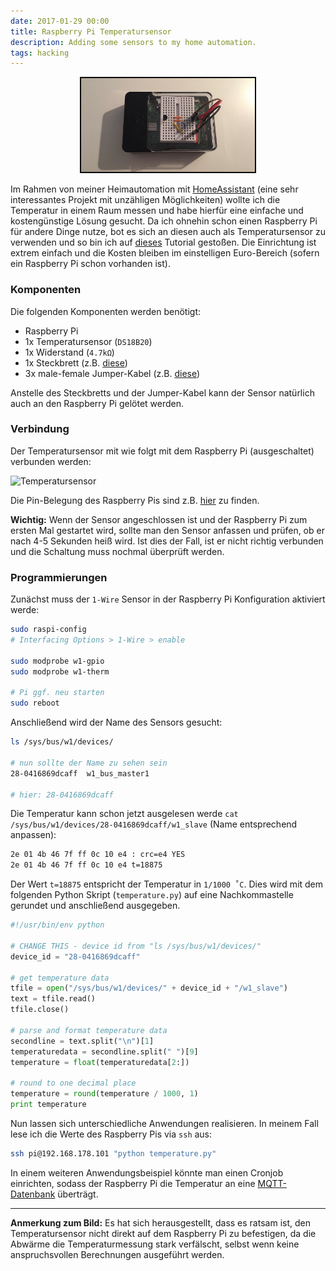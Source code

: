 ```yaml
---
date: 2017-01-29 00:00
title: Raspberry Pi Temperatursensor
description: Adding some sensors to my home automation.
tags: hacking
---
```


<p align="center">
<img src="/img/pi-temperature.jpg" style="border: 2px solid black;" height="150"/>
</p>

Im Rahmen von meiner Heimautomation mit [HomeAssistant](http://home-assistant.io/) (eine sehr interessantes Projekt mit unzähligen Möglichkeiten) wollte ich die Temperatur in einem Raum messen und habe hierfür eine einfache und kostengünstige Lösung gesucht.
Da ich ohnehin schon einen Raspberry Pi für andere Dinge nutze, bot es sich an diesen auch als Temperatursensor zu verwenden und so bin ich auf [dieses](http://www.cl.cam.ac.uk/projects/raspberrypi/tutorials/temperature/) Tutorial gestoßen.
Die Einrichtung ist extrem einfach und die Kosten bleiben im einstelligen Euro-Bereich (sofern ein Raspberry Pi schon vorhanden ist).

### Komponenten
Die folgenden Komponenten werden benötigt:

* Raspberry Pi
* 1x Temperatursensor (`DS18B20`)
* 1x Widerstand (`4.7kΩ`)
* 1x Steckbrett (z.B. [diese](https://www.amazon.de/gp/product/B00LO32MBM))
* 3x male-female Jumper-Kabel (z.B. [diese](https://www.amazon.de/dp/B00DI4ZSRU))

Anstelle des Steckbretts und der Jumper-Kabel kann der Sensor natürlich auch an den Raspberry Pi gelötet werden.

### Verbindung
Der Temperatursensor mit wie folgt mit dem Raspberry Pi (ausgeschaltet) verbunden werden:

![Temperatursensor](http://www.cl.cam.ac.uk/projects/raspberrypi/tutorials/temperature/sensor-connection.png)

Die Pin-Belegung des Raspberry Pis sind z.B. [hier](https://www.raspberrypi.org/documentation/usage/gpio/) zu finden.

**Wichtig:** Wenn der Sensor angeschlossen ist und der Raspberry Pi zum ersten Mal gestartet wird, sollte man den Sensor anfassen und prüfen, ob er nach 4-5 Sekunden heiß wird.
Ist dies der Fall, ist er nicht richtig verbunden und die Schaltung muss nochmal überprüft werden.

### Programmierungen
Zunächst muss der `1-Wire` Sensor in der Raspberry Pi Konfiguration aktiviert werde:

```sh
sudo raspi-config
# Interfacing Options > 1-Wire > enable

sudo modprobe w1-gpio
sudo modprobe w1-therm

# Pi ggf. neu starten
sudo reboot
```

Anschließend wird der Name des Sensors gesucht:

```sh
ls /sys/bus/w1/devices/

# nun sollte der Name zu sehen sein
28-0416869dcaff  w1_bus_master1

# hier: 28-0416869dcaff
```

Die Temperatur kann schon jetzt ausgelesen werde `cat /sys/bus/w1/devices/28-0416869dcaff/w1_slave` (Name entsprechend anpassen):

```sh
2e 01 4b 46 7f ff 0c 10 e4 : crc=e4 YES
2e 01 4b 46 7f ff 0c 10 e4 t=18875
```

Der Wert `t=18875` entspricht der Temperatur in `1/1000 ˚C`.
Dies wird mit dem folgenden Python Skript (`temperature.py`) auf eine Nachkommastelle gerundet und anschließend ausgegeben.

```python
#!/usr/bin/env python

# CHANGE THIS - device id from "ls /sys/bus/w1/devices/"
device_id = "28-0416869dcaff"

# get temperature data
tfile = open("/sys/bus/w1/devices/" + device_id + "/w1_slave")  
text = tfile.read()
tfile.close()

# parse and format temperature data
secondline = text.split("\n")[1]
temperaturedata = secondline.split(" ")[9]
temperature = float(temperaturedata[2:])

# round to one decimal place
temperature = round(temperature / 1000, 1)
print temperature
```

Nun lassen sich unterschiedliche Anwendungen realisieren.
In meinem Fall lese ich die Werte des Raspberry Pis via `ssh` aus:

```sh
ssh pi@192.168.178.101 "python temperature.py"
```

In einem weiteren Anwendungsbeispiel könnte man einen Cronjob einrichten, sodass der Raspberry Pi die Temperatur an eine [MQTT-Datenbank](https://home-assistant.io/components/mqtt/) überträgt.

----

**Anmerkung zum Bild:** Es hat sich herausgestellt, dass es ratsam ist, den Temperatursensor nicht direkt auf dem Raspberry Pi zu befestigen, da die Abwärme die Temperaturmessung stark verfälscht, selbst wenn keine anspruchsvollen Berechnungen ausgeführt werden.
